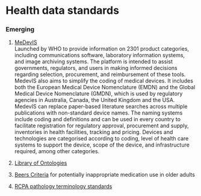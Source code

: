 # Health data standards

### Emerging
1. [MeDevIS](https://medevis.who-healthtechnologies.org/) <br>
Launched by WHO to provide information on 2301 product categories, including communications software, laboratory information systems, and image archiving systems.
The platform is intended to assist governments, regulators, and users in making informed decisions regarding selection, procurement, and reimbursement of these tools.
MedevIS also aims to simplify the coding of medical devices. It includes both the European Medical Device Nomenclature (EMDN) and the Global Medical Device Nomenclature (GMDN), which is used by regulatory agencies in Australia, Canada, the United Kingdom and the USA. MedevIS can replace paper-based literature searches across multiple publications with non-standard device names. The naming systems include coding and definitions and can be used in every country to facilitate registration for regulatory approval, procurement and supply, inventories in health facilities, tracking and pricing. Devices and technologies are categorised according to coding, level of health care systems to support the device, scope of the device, and infrastructure required, among other categories.

2. [Library of Ontologies](https://bioportal.bioontology.org/ontologies)
   
3. [Beers Criteria](https://sbgg.org.br/wp-content/uploads/2023/05/1-American-Geriatrics-Society-2023.pdf) for potentially inappropriate medication use in older adults

4. [RCPA pathology terminology standards](https://www.rcpa.edu.au/Library/Practising-Pathology/PTIS)

